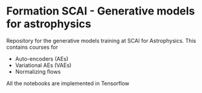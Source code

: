 # Formation SCAI - Generative models for astrophysics

Repository for the generative models training at SCAI for Astrophysics. This contains courses for 
* Auto-encoders (AEs)
* Variational AEs (VAEs)
* Normalizing flows

All the notebooks are implemented in Tensorflow
